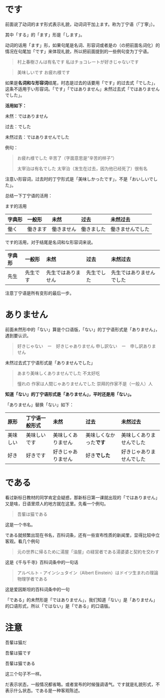 # です　

前面说了动词的ます形式表示礼貌，动词词干加上ます。称为丁宁语（「丁寧」）。

其中「する」的「ます」形是「します」。

动词的话用「ます」形，如果句尾是名词、形容词或者是の（の把前面名词化）的情况在句尾加「です」来体现礼貌，所以把前面提到的一些例句变为丁宁语。

> 村上春樹さんは有名です
> 私はチョコレートが好きじゃないです

> 美味しいです
> お疲れ様です

如果是**名词和な形容词**结尾，时态是过去的话要用「です」的过去式「でした」，这条不适用于い形容词。「です」「ではありません」未然过去式「ではありませんでした」。

**活用如下：**

未然：ではありません

过去：でした

未然过去：ではありませんでした

例句：

> お疲れ様でした
> 辛苦了（字面意思是“辛苦的样子”）
>
> 太宰治は有名でした
> 太宰治（发生在过去，因为他已经死了）很有名

注意い形容词，过去时的丁宁形式是「美味しかったです」，不是「おいしいでした」。

总结一下丁宁语的活用：

ます的活用

| 字典形 | 一般形 | 未然 | 过去 | 未然过去 |
| :--- | :--- | :--- | :--- | :--- |
| 働く | 働きます | 働きません | 働きました | 働きませんでした |

です的活用，对于结尾是名词和な形容词来说。

| 字典形 | 一般形 | 未然 | 过去 | 未然过去 |
| :--- | :--- | :--- | :--- | :--- |
| 先生 | 先生です | 先生ではありません | 先生でした | 先生ではありませんでした |

注意丁宁语是所有变形的最后一步。

# ありません

前面未然形中的「ない」算是个口语版，「ない」的丁宁语形式是「ありません」，遇到要认识。

> 好きじゃない　ー　好きじゃありません
> 申し訳ない　ー　申し訳ありません

未然过去式丁宁语形式是「ありませんでした」

> あまり美味しくありませんでした
> 不太好吃
>
> 憧れの 作家は人間じゃありませんでした
> 崇拜的作家不是（一般人）人

**知道「ない」的丁宁语形式是「ありません」，平时还是用「ない」。**

「ありません」替换「ない」如下：

| 原形 | 丁宁语一般形式 | 未然 | 过去 | 未然过去 |
| :--- | :--- | :--- | :--- | :--- |
| 美味しい | 美味しいです | 美味しくありません | 美味しくなかった**です** | 美味しくありませんでした |
| 好き | 好きです | 好きじゃありません | 好き**でした** | 好きじゃありませんでした |

# である

看过新标日教材的同学肯定会疑惑，那新标日第一课就出现的「ではありません」又是啥，日语里烦人的地方就在这里。先看一个例句。

> 吾輩は猫である

这是一个书名。

である就频繁出现在书名，百科词条，还有一些宣布性质的新闻里，显得比较中立客观。看几个例句

> 元の世界に帰るために湯屋「油屋」の経営者である湯婆婆と契約を交わす

这是《千与千寻》百科词条中的一句话

> アルベルト・アインシュタイン（Albert Einstein）はドイツ生まれの理論物理学者である

这是爱因斯坦的百科词条中的一句

「である」的未然形是「ではありません」，我们知道「ない」是「ありません」的口语形式，所以「ではない」是「である」的口语版。

# 注意

吾輩は猫だ

吾輩は猫です

吾輩は猫である

这三个句子不一样。

だ表示状态，一般情况都省略。或者宣布的时候强调语气。です就是礼貌形式，不表示什么状态。である是一种客观陈述。

# 



